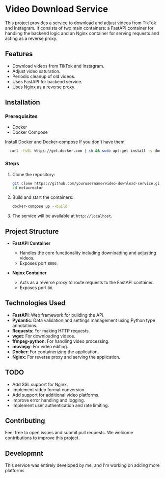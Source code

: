 # Video Download Service

This project provides a service to download and adjust videos from TikTok and Instagram. It consists of two main containers: a FastAPI container for handling the backend logic and an Nginx container for serving requests and acting as a reverse proxy.

## Features

- Download videos from TikTok and Instagram.
- Adjust video saturation.
- Periodic cleanup of old videos.
- Uses FastAPI for backend service.
- Uses Nginx as a reverse proxy.

## Installation

### Prerequisites

- Docker
- Docker Compose

Install Docker and Docker-compose If you don't have them

  ```sh
    curl -fsSL https://get.docker.com | sh && sudo apt-get install -y docker-compose

  ```

### Steps

1. Clone the repository:

    ```sh
    git clone https://github.com/yourusername/video-download-service.git
    cd metacreator
    ```

2. Build and start the containers:

    ```sh
    docker-compose up --build
    ```

3. The service will be available at `http://localhost`.

## Project Structure

- **FastAPI Container**
  - Handles the core functionality including downloading and adjusting videos.
  - Exposes port `8000`.

- **Nginx Container**
  - Acts as a reverse proxy to route requests to the FastAPI container.
  - Exposes port `80`.

## Technologies Used

- **FastAPI**: Web framework for building the API.
- **Pydantic**: Data validation and settings management using Python type annotations.
- **Requests**: For making HTTP requests.
- **wget**: For downloading videos.
- **ffmpeg-python**: For handling video processing.
- **moviepy**: For video editing.
- **Docker**: For containerizing the application.
- **Nginx**: For reverse proxy and serving the application.

## TODO

- Add SSL support for Nginx.
- Implement video format conversion.
- Add support for additional video platforms.
- Improve error handling and logging.
- Implement user authentication and rate limiting.

## Contributing

Feel free to open issues and submit pull requests. We welcome contributions to improve this project.

## Developmnt

This service was entirely developed by me, and I'm working on adding more platforms
